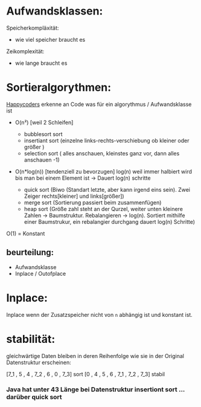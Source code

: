 # Aufwandsklassen:

Speicherkompläxität:

- wie viel speicher braucht es

Zeikomplexität:

- wie lange braucht es




# Sortieralgorythmen:

[Happycoders](https://www.happycoders.eu)
erkenne an Code was für ein algorythmus / Aufwandsklasse ist

- O(n²) [weil 2 Schleifen]
  - bubblesort sort
  - insertiant sort (einzelne links-rechts-verschiebung ob kleiner oder größer )
  - selection sort ( alles anschauen, kleinstes ganz vor, dann alles anschauen -1)


- O(n*log(n)) [tendenziell zu bevorzugen]
log(n) weil immer halbiert wird bis man bei einem Element ist -> Dauert log(n) schritte
  - quick sort (Biwo (Standart letzte, aber kann irgend eins sein). Zwei Zeiger rechts[kleiner] und links[größer])
  - merge sort (Sortierung passiert beim zusammenfügen)
  - heap sort (Größe zahl steht an der Qurzel, weiter unten kleinere Zahlen -> Baumstruktur.  Rebalangieren -> log(n). Sortiert mithilfe einer Baumstrukur, ein rebalangier durchgang dauert log(n) Schritte)

O(1) = Konstant


## beurteilung:
- Aufwandsklasse
- Inplace / Outofplace



# Inplace:
Inplace wenn der Zusatzspeicher nicht von `n` abhängig ist und konstant ist.

# stabilität:
gleichwärtige Daten bleiben in deren Reihenfolge wie sie in der Original Datenstruktur erscheinen:

[7_1 , 5 , 4 , 7_2 , 6 , 0 , 7_3]
sort
[0 , 4 , 5 , 6 , 7_1 , 7_2 , 7_3] stabil



### Java hat unter 43 Länge bei Datenstruktur insertiont sort ... darüber quick sort





